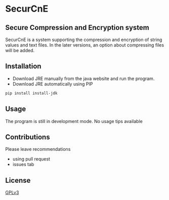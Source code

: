 # SecurCnE
## Secure Compression and Encryption system
SecurCnE is a system supporting the compression and 
encryption of string values and text files.
In the later versions, an option about compressing files will be added.
## Installation
- Download JRE manually from the java website and run the program.
- Download JRE automatically using PIP
~~~bash
pip install install-jdk
~~~
## Usage
The program is still in development mode.
No usage tips available
## Contributions
Please leave recommendations
- using pull request
- issues tab
## License
[GPLv3](https://www.gnu.org/licenses/gpl-3.0.en.html#license-text)
